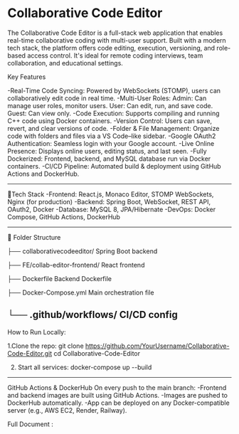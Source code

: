 # Collaborative Code Editor

The Collaborative Code Editor is a full-stack web application that enables real-time collaborative coding with multi-user support. Built with a modern tech stack, the platform offers code editing, execution, versioning, and role-based access control. It's ideal for remote coding interviews, team collaboration, and educational settings.

Key Features

-Real-Time Code Syncing: Powered by WebSockets (STOMP), users can collaboratively edit code in real time.
-Multi-User Roles:
  Admin: Can manage user roles, monitor users.
  User: Can edit, run, and save code.
  Guest: Can view only.
-Code Execution: Supports compiling and running C++ code using Docker containers.
-Version Control: Users can save, revert, and clear versions of code.
-Folder & File Management: Organize code with folders and files via a VS Code–like sidebar.
-Google OAuth2 Authentication: Seamless login with your Google account.
-Live Online Presence: Displays online users, editing status, and last seen.
-Fully Dockerized: Frontend, backend, and MySQL database run via Docker containers.
-CI/CD Pipeline: Automated build & deployment using GitHub Actions and DockerHub.

-------------------------------------------

🧱Tech Stack
-Frontend: React.js, Monaco Editor, STOMP WebSockets, Nginx (for production)
-Backend: Spring Boot, WebSocket, REST API, OAuth2, Docker
-Database: MySQL 8, JPA/Hibernate
-DevOps: Docker Compose, GitHub Actions, DockerHub

------------------------------------------

📁 Folder Structure

├── collaborativecodeeditor/    Spring Boot backend

├── FE/collab-editor-frontend/  React frontend

├── Dockerfile                  Backend Dockerfile

├── Docker-Compose.yml          Main orchestration file

└── .github/workflows/          CI/CD config
---------------------------------------

How to Run Locally:

1.Clone the repo:
git clone https://github.com/YourUsername/Collaborative-Code-Editor.git
cd Collaborative-Code-Editor

2. Start all services:
docker-compose up --build

--------------------------

GitHub Actions & DockerHub
On every push to the main branch:
 -Frontend and backend images are built using GitHub Actions.
 -Images are pushed to DockerHub automatically.
 -App can be deployed on any Docker-compatible server (e.g., AWS EC2, Render, Railway).


Full Document : 
